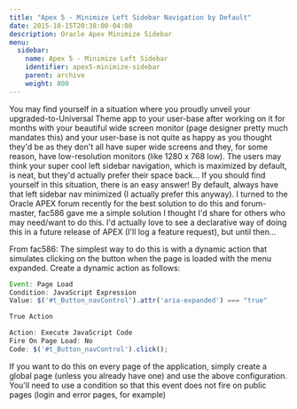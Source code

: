 ```yaml
---
title: "Apex 5 - Minimize Left Sidebar Navigation by Default"
date: 2015-10-15T20:38:00-04:00
description: Oracle Apex Minimize Sidebar
menu:
  sidebar:
    name: Apex 5 - Minimize Left Sidebar
    identifier: apex5-minimize-sidebar
    parent: archive
    weight: 800
---
```


You may find yourself in a situation where you proudly unveil your upgraded-to-Universal Theme app to your user-base after working on it for months with your beautiful wide screen monitor (page designer pretty much mandates this) and your user-base is not quite as happy as you thought they'd be as they don't all have super wide screens and they, for some reason, have low-resolution monitors (like 1280 x 768 low).  The users may think your super cool left sidebar navigation, which is maximized by default, is neat, but they'd actually prefer their space back...  If you should find yourself in this situation, there is an easy answer!  By default, always have that left sidebar nav minimized (I actually prefer this anyway).  I turned to the Oracle APEX forum recently for the best solution to do this and forum-master, fac586 gave me a simple solution I thought I'd share for others who may need/want to do this.  I'd actually love to see a declarative way of doing this in a future release of APEX (I'll log a feature request), but until then...

From fac586:
The simplest way to do this is with a dynamic action that simulates clicking on the button when the page is loaded with the menu expanded. Create a dynamic action as follows:

```javascript
Event: Page Load
Condition: JavaScript Expression
Value: $('#t_Button_navControl').attr('aria-expanded') === "true"

True Action

Action: Execute JavaScript Code
Fire On Page Load: No
Code: $('#t_Button_navControl').click();
```

If you want to do this on every page of the application, simply create a global page (unless you already have one) and use the above configuration.  You'll need to use a condition so that this event does not fire on public pages (login and error pages, for example)
